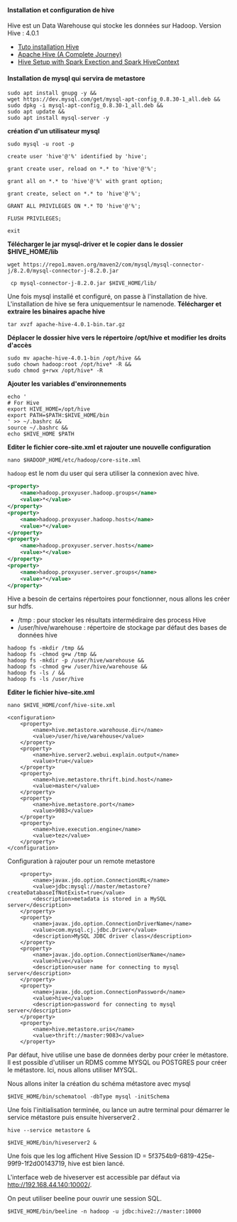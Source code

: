 #### Installation et configuration de hive
Hive est un Data Warehouse qui stocke les données sur Hadoop.
 Version Hive : 4.0.1

* [Tuto installation Hive](https://phoenixnap.com/kb/install-hive-on-ubuntu)
* [Apache Hive (A Complete Journey)](https://medium.com/@zaman.nuces/apache-hive-a-brief-introduction-series-1-of-3-54ec07753dd2)
* [Hive Setup with Spark Exection and Spark HiveContext](https://github.com/chuqbach/Big-Data-Installation/blob/master/Hive%20Setup%20with%20Spark%20Exection%20and%20Spark%20HiveContext.md)

#### Installation de mysql qui servira de metastore
```shell
sudo apt install gnupg -y &&
wget https://dev.mysql.com/get/mysql-apt-config_0.8.30-1_all.deb &&
sudo dpkg -i mysql-apt-config_0.8.30-1_all.deb &&
sudo apt update &&
sudo apt install mysql-server -y
```

**création d'un utilisateur mysql**
```shell
sudo mysql -u root -p
```
```shell
create user 'hive'@'%' identified by 'hive';
```
```shell
grant create user, reload on *.* to 'hive'@'%';
```
```shell
grant all on *.* to 'hive'@'%' with grant option;
```
```shell
grant create, select on *.* to 'hive'@'%';
```
```shell
GRANT ALL PRIVILEGES ON *.* TO 'hive'@'%';
```
```shell
FLUSH PRIVILEGES;
```
```shell
exit
```

**Télécharger le jar mysql-driver et le copier dans le dossier $HIVE_HOME/lib**
```shell
wget https://repo1.maven.org/maven2/com/mysql/mysql-connector-j/8.2.0/mysql-connector-j-8.2.0.jar
```
```shell
 cp mysql-connector-j-8.2.0.jar $HIVE_HOME/lib/
```

Une fois mysql installé et configuré, on passe à l'installation de hive. L'installation de hive se fera uniquementsur le namenode.
**Télécharger et extraire les binaires apache hive**
```shell
tar xvzf apache-hive-4.0.1-bin.tar.gz
```

**Déplacer le dossier hive vers le répertoire /opt/hive et modifier les droits d'accès**
```shell
sudo mv apache-hive-4.0.1-bin /opt/hive &&
sudo chown hadoop:root /opt/hive* -R &&
sudo chmod g+rwx /opt/hive* -R
```

**Ajouter les variables d'environnements**
```shell
echo '
# For Hive
export HIVE_HOME=/opt/hive
export PATH=$PATH:$HIVE_HOME/bin
' >> ~/.bashrc &&
source ~/.bashrc &&
echo $HIVE_HOME $PATH
```

**Editer le fichier core-site.xml et rajouter une nouvelle configuration**
```shell
nano $HADOOP_HOME/etc/hadoop/core-site.xml
```
`hadoop` est le nom du user qui sera utiliser la connexion avec hive.
```xml
<property>
    <name>hadoop.proxyuser.hadoop.groups</name>
    <value>*</value>
</property>
<property>
    <name>hadoop.proxyuser.hadoop.hosts</name>
    <value>*</value>
</property>
<property>
    <name>hadoop.proxyuser.server.hosts</name>
    <value>*</value>
</property>
<property>
    <name>hadoop.proxyuser.server.groups</name>
    <value>*</value>
</property>
```

Hive a besoin de certains répertoires pour fonctionner, nous allons les créer sur hdfs.

* /tmp : pour stocker les résultats intermédiraire des process Hive
* /user/hive/warehouse : répertoire de stockage par défaut des bases de données hive

```shell
hadoop fs -mkdir /tmp &&
hadoop fs -chmod g+w /tmp &&
hadoop fs -mkdir -p /user/hive/warehouse &&
hadoop fs -chmod g+w /user/hive/warehouse &&
hadoop fs -ls / &&
hadoop fs -ls /user/hive
```

**Editer le fichier hive-site.xml**
```shell
nano $HIVE_HOME/conf/hive-site.xml
```
```shell
<configuration>
    <property>
        <name>hive.metastore.warehouse.dir</name>
        <value>/user/hive/warehouse</value>
    </property>
    <property>
        <name>hive.server2.webui.explain.output</name>
        <value>true</value>
    </property>
    <property>
        <name>hive.metastore.thrift.bind.host</name>
        <value>master</value>
    </property>
    <property>
        <name>hive.metastore.port</name>
        <value>9083</value>
    </property>
    <property>
        <name>hive.execution.engine</name>
        <value>tez</value>
    </property>
</configuration>
```

Configuration à rajouter pour un remote metastore
```shell
    <property>
        <name>javax.jdo.option.ConnectionURL</name>
        <value>jdbc:mysql://master/metastore?createDatabaseIfNotExist=true</value>
        <description>metadata is stored in a MySQL server</description>
    </property>
    <property>
        <name>javax.jdo.option.ConnectionDriverName</name>
        <value>com.mysql.cj.jdbc.Driver</value>
        <description>MySQL JDBC driver class</description>
    </property>
    <property>
        <name>javax.jdo.option.ConnectionUserName</name>
        <value>hive</value>
        <description>user name for connecting to mysql server</description>
    </property>
    <property>
        <name>javax.jdo.option.ConnectionPassword</name>
        <value>hive</value>
        <description>password for connecting to mysql server</description>
    </property>
    <property>
        <name>hive.metastore.uris</name>
        <value>thrift://master:9083</value>
    </property>
```

Par défaut, hive utilise une base de données derby pour créer le métastore. Il est possible d'utiliser un RDMS comme MYSQL ou POSTGRES pour créer le métastore. Ici, nous allons utiliser MYSQL.

Nous allons initer la création du schéma métastore avec mysql

```shell
$HIVE_HOME/bin/schematool -dbType mysql -initSchema
```

Une fois l'initialisation terminée, ou lance un autre terminal pour démarrer le service métastore puis ensuite hiverserver2 .

```shell
hive --service metastore &
```

```shell
$HIVE_HOME/bin/hiveserver2 &
```
Une fois que les log affichent Hive Session ID = 5f3754b9-6819-425e-99f9-1f2d00143719, hive est bien lancé.

L'interface web de hiveserver est accessible par défaut via http://192.168.44.140:10002/.

On peut utiliser beeline pour ouvrir une session SQL.
```shell
$HIVE_HOME/bin/beeline -n hadoop -u jdbc:hive2://master:10000
```
